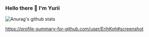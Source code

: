### Hello there 👋 I'm Yurii
![Anurag's github stats](https://github-readme-stats.vercel.app/api?username=ErihKoh&show_icons=true&theme=radical)

https://profile-summary-for-github.com/user/ErihKoh#screenshot



<!--
**ErihKoh/ErihKoh** is a ✨ _special_ ✨ repository because its `README.md` (this file) appears on your GitHub profile.

Here are some ideas to get you started:

- 🔭 I’m currently working on ...
- 🌱 I’m currently learning ...
- 👯 I’m looking to collaborate on ...
- 🤔 I’m looking for help with ...
- 💬 Ask me about ...
- 📫 How to reach me: ...
- 😄 Pronouns: ...
- ⚡ Fun fact: ...
-->

